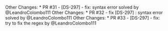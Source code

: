 
Other Changes: * PR #31 - [DS-297] - fix: syntax error solved by @LeandroColombo111
Other Changes: * PR #32 - fix [DS-297] : syntax error solved by @LeandroColombo111
Other Changes: * PR #33 - [DS-297] - fix: try to fix the regex by @LeandroColombo111
